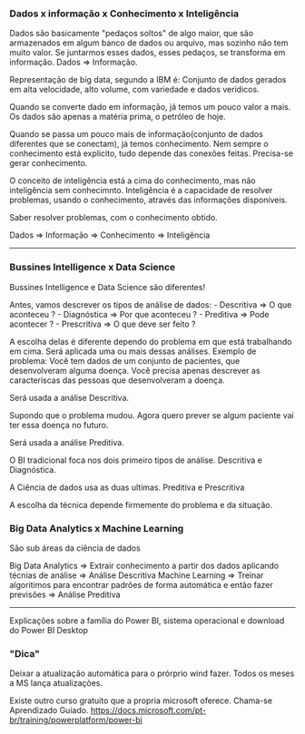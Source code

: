 ### Dados x informação x Conhecimento x Inteligência

Dados são basicamente "pedaços soltos" de algo maior, que são armazenados em algum banco de dados ou arquivo, mas sozinho não tem muito valor.
Se juntarmos esses dados, esses pedaços, se transforma em informação.
Dados => Informação.

Representação de big data, segundo a IBM é:
Conjunto de dados gerados em alta velocidade, alto volume, com variedade e dados veridicos.

Quando se converte dado em informação, já temos um pouco valor a mais. Os dados são apenas a matéria prima, o petróleo de hoje.

Quando se passa um pouco mais de informação(conjunto de dados diferentes que se conectam), já temos conhecimento. Nem sempre o conhecimento está explicito, tudo depende das conexões feitas. Precisa-se gerar conhecimento.

O conceito de inteligência está a cima do conhecimento, mas não inteligência sem conhecimnto.
Inteligência é a capacidade de resolver problemas, usando o conhecimento, através das informações disponíveis.

Saber resolver problemas, com o conhecimento obtido. 

Dados => Informação => Conhecimento => Inteligência

---

### Bussines Intelligence x Data Science

Bussines Intelligence e Data Science são diferentes!

Antes, vamos descrever os tipos de análise de dados:
    - Descritiva => O que aconteceu ?
    - Diagnóstica => Por que aconteceu ?
    - Preditiva => Pode acontecer ? 
    - Prescritiva => O que deve ser feito ?

A escolha delas é diferente dependo do problema em que está trabalhando em cima. Será aplicada uma ou mais dessas análises. 
Exemplo de problema: Você tem dados de um conjunto de pacientes, que desenvolveram alguma doença. Você precisa apenas descrever as caracteriscas das pessoas que desenvolveram a doença. 

Será usada a análise Descritiva.

Supondo que o problema mudou. Agora quero prever se algum paciente vai ter essa doença no futuro.

Será usada a análise Preditiva.

O BI tradicional foca nos dois primeiro tipos de análise. Descritiva e Diagnóstica.

A Ciência de dados usa as duas ultimas. Preditiva e Prescritiva

A escolha da técnica depende firmemente do problema e da situação. 

### Big Data Analytics x Machine Learning 

São sub áreas da ciência de dados

Big Data Analytics => Extrair conhecimento a partir dos dados aplicando técnias de análise => Análise Descritiva
Machine Learning => Treinar algoritimos para encontrar padrões de forma automática e então fazer previsões => Análise Preditiva

---

Explicações sobre a família do Power BI, sistema operacional e download do Power BI Desktop

### "Dica"

Deixar a atualização automática para o prórprio wind fazer. Todos os meses a MS lança atualizações. 

Existe outro curso gratuito que a propria microsoft oferece. Chama-se Aprendizado Guiado.
https://docs.microsoft.com/pt-br/training/powerplatform/power-bi

